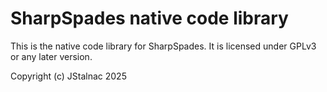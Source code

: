 # SharpSpades native code library

This is the native code library for SharpSpades. It is licensed under GPLv3 or
any later version.

Copyright (c) JStalnac 2025
